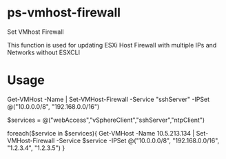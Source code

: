 # ps-vmhost-firewall
Set VMhost Firewall 

This function is used for updating ESXi Host Firewall with multiple IPs and Networks without ESXCLI

# Usage

Get-VMHost -Name <esxi> | Set-VMHost-Firewall -Service "sshServer" -IPSet @("10.0.0.0/8", "192.168.0.0/16")

  
$services = @("webAccess","vSphereClient","sshServer","ntpClient")

foreach($service in $services){
    Get-VMHost -Name 10.5.213.134 | Set-VMHost-Firewall -Service $service -IPSet @("10.0.0.0/8", "192.168.0.0/16", "1.2.3.4", "1.2.3.5")
}
